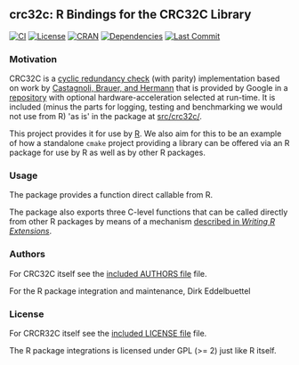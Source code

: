 
## crc32c: R Bindings for the CRC32C Library

[![CI](https://github.com/eddelbuettel/crc32c/workflows/ci/badge.svg)](https://github.com/eddelbuettel/crc32c/actions?query=workflow%3Aci)
[![License](https://eddelbuettel.github.io/badges/GPL2+.svg)](https://www.gnu.org/licenses/gpl-2.0.html)
[![CRAN](https://www.r-pkg.org/badges/version/Crc32c)](https://cran.r-project.org/package=Crc32c)
[![Dependencies](https://tinyverse.netlify.com/badge/Crc32c)](https://cran.r-project.org/package=Crc32c)
[![Last Commit](https://img.shields.io/github/last-commit/eddelbuettel/crc32c)](https://github.com/eddelbuettel/crc32c)

### Motivation

CRC32C is a [cyclic redundancy check](https://en.wikipedia.org/wiki/Cyclic_redundancy_check) (with
parity) implementation based on work by [Castagnoli, Brauer, and
Hermann](https://dx.doi.org/10.1109/26.231911) that is provided by Google in a
[repository](https://github.com/google/crc32c) with optional hardware-acceleration selected at
run-time. It is included (minus the parts for logging, testing and
benchmarking we would not use from R) 'as is' in the package at [src/crc32c/](src/crc32c/).

This project provides it for use by [R](https://www.r-project.org).  We also aim for this to be an
example of how a standalone `cmake` project providing a library can be offered via an R package for
use by R as well as by other R packages.

### Usage

The package provides a function direct callable from R.

The package also exports three C-level functions that can be called directly from other R packages
by means of a mechanism [described in _Writing R
Extensions_](https://rstudio.github.io/r-manuals/r-exts/System-and-foreign-language-interfaces.html#linking-to-native-routines-in-other-packages).

### Authors

For CRC32C itself see the [included AUTHORS file](src/crc32c/AUTHORS) file.

For the R package integration and maintenance, Dirk Eddelbuettel

### License

For CRCR32C itself see the [included LICENSE file](src/crc32c/LICENSE) file.

The R package integrations is licensed under GPL (>= 2) just like R itself.
